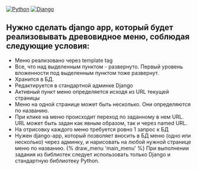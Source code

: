 [![Python](https://img.shields.io/badge/-Python-464646?style=for-the-badge&logo=Python)](https://www.python.org/)
[![Django](https://img.shields.io/badge/django-%23092E20.svg?style=for-the-badge&logo=django&logoColor=white)](https://www.djangoproject.com/)

Нужно сделать django app, который будет реализовывать древовидное меню, соблюдая следующие условия:
------
* Меню реализовано через template tag
* Все, что над выделенным пунктом - развернуто. Первый уровень вложенности под выделенным пунктом тоже развернут.
* Хранится в БД.
* Редактируется в стандартной админке Django
* Активный пункт меню определяется исходя из URL текущей страницы
* Меню на одной странице может быть несколько. Они определяются по названию.
* При клике на меню происходит переход по заданному в нем URL. URL может быть задан как явным образом, так и через named URL.
* На отрисовку каждого меню требуется ровно 1 запрос к БД
* Нужен django-app, который позволяет вносить в БД меню (одно или несколько) через админку, и нарисовать на любой нужной странице меню по названию.  {% draw_menu 'main_menu' %}  При выполнении задания из библиотек следует использовать только Django и стандартную библиотеку Python.

